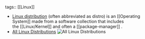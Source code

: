 tags:: [[Linux]]

- [Linux distribution](https://en.wikipedia.org/wiki/Linux_distribution) (often abbreviated as distro) is an [[Operating System]] made from a software collection that includes the [[Linux/Kernel]] and often a [[package-manager]] .
- [All Linux Distributions](https://upload.wikimedia.org/wikipedia/commons/a/ad/2023_Linux_Distributions_Timeline.svg)
  ![All Linux Distributions](https://upload.wikimedia.org/wikipedia/commons/a/ad/2023_Linux_Distributions_Timeline.svg)